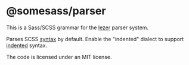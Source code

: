# @somesass/parser

This is a Sass/SCSS grammar for the
[lezer](https://lezer.codemirror.net/) parser system.

Parses SCSS [syntax](https://sass-lang.com/documentation/syntax) by
default. Enable the "indented" dialect to support
[indented](https://sass-lang.com/documentation/syntax#the-indented-syntax)
syntax.

The code is licensed under an MIT license.
